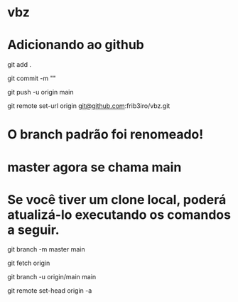 # vbz

# Adicionando ao github

git add .

git commit -m ""

git push -u origin main

git remote set-url origin git@github.com:frib3iro/vbz.git

# O branch padrão foi renomeado!

# master agora se chama main

# Se você tiver um clone local, poderá atualizá-lo executando os comandos a seguir.

git branch -m master main

git fetch origin

git branch -u origin/main main

git remote set-head origin -a
